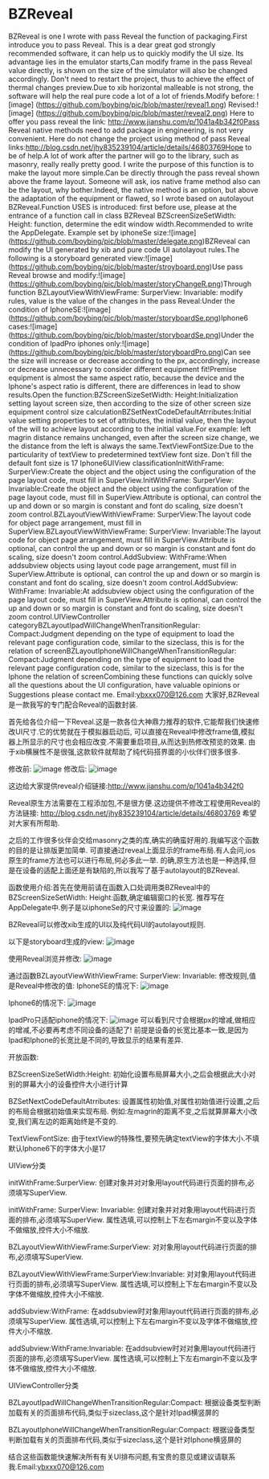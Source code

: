 # BZReveal

BZReveal is one I wrote with pass Reveal the function of packaging.First introduce you to pass Reveal. This is a dear great god strongly recommended software, it can help us to quickly modify the UI size. Its advantage lies in the emulator starts,Can modify frame in the pass Reveal value directly, is shown on the size of the simulator will also be changed accordingly. Don't need to restart the project, thus to achieve the effect of thermal changes preview.Due to xib horizontal malleable is not strong, the software will help the real pure code a lot of a lot of friends.Modify before:
![image] (https://github.com/boybing/pic/blob/master/reveal1.png)
Revised:![image] (https://github.com/boybing/pic/blob/master/reveal2.png)
Here to offer you pass reveal the link: http://www.jianshu.com/p/1041a4b342f0Pass Reveal native methods need to add package in engineering, is not very convenient. Here do not change the project using method of pass Reveal links:http://blog.csdn.net/jhy835239104/article/details/46803769Hope to be of help.A lot of work after the partner will go to the library, such as masonry, really really pretty good. I write the purpose of this function is to make the layout more simple.Can be directly through the pass reveal shown above the frame layout. Someone will ask, ios native frame method also can be the layout, why bother.Indeed, the native method is an option, but above the adaptation of the equipment or flawed, so I wrote based on autolayout BZReveal.Function USES is introduced: first before use, please at the entrance of a function call in class BZReveal BZScreenSizeSetWidth: Height: function, determine the edit window width.Recommended to write the AppDelegate. Example set by iphoneSe size:![image] (https://github.com/boybing/pic/blob/master/delegate.png)BZReveal can modify the UI generated by xib and pure code UI autolayout rules.The following is a storyboard generated view:![image] (https://github.com/boybing/pic/blob/master/stroyboard.png)Use pass Reveal browse and modify:![image] (https://github.com/boybing/pic/blob/master/storyChangeR.png)Through function BZLayoutViewWithViewFrame: SurperView: Invariable: modify rules, value is the value of the changes in the pass Reveal:Under the condition of IphoneSE:![image] (https://github.com/boybing/pic/blob/master/storyboardSe.png)Iphone6 cases:![image] (https://github.com/boybing/pic/blob/master/storyboardSe.png)Under the condition of IpadPro iphones only:![image] (https://github.com/boybing/pic/blob/master/storyboardPro.png)Can see the size will increase or decrease according to the px, accordingly, increase or decrease unnecessary to consider different equipment fit!Premise equipment is almost the same aspect ratio, because the device and the Iphone's aspect ratio is different, there are differences in lead to show results.Open the function:BZScreenSizeSetWidth: Height:Initialization setting layout screen size, then according to the size of other screen size equipment control size calculationBZSetNextCodeDefaultAtrributes:Initial value setting properties to set of attributes, the initial value, then the layout of the will to achieve layout according to the initial value.For example: left magrin distance remains unchanged, even after the screen size change, we the distance from the left is always the same.TextViewFontSize:Due to the particularity of textView to predetermined textView font size. Don't fill the default font size is 17 Iphone6UIView classificationInitWithFrame: SurperView:Create the object and the object using the configuration of the page layout code, must fill in SuperView.InitWithFrame: SurperView: Invariable:Create the object and the object using the configuration of the page layout code, must fill in SuperView.Attribute is optional, can control the up and down or so margin is constant and font do scaling, size doesn't zoom control.BZLayoutViewWithViewFrame: SurperView:The layout code for object page arrangement, must fill in SuperView.BZLayoutViewWithViewFrame: SurperView: Invariable:The layout code for object page arrangement, must fill in SuperView.Attribute is optional, can control the up and down or so margin is constant and font do scaling, size doesn't zoom control.AddSubview: WithFrame:When addsubview objects using layout code page arrangement, must fill in SuperView.Attribute is optional, can control the up and down or so margin is constant and font do scaling, size doesn't zoom control.AddSubview: WithFrame: Invariable:At addsubview object using the configuration of the page layout code, must fill in SuperView.Attribute is optional, can control the up and down or so margin is constant and font do scaling, size doesn't zoom control.UIViewController categoryBZLayoutIpadWillChangeWhenTransitionRegular: Compact:Judgment depending on the type of equipment to load the relevant page configuration code, similar to the sizeclass, this is for the relation of screenBZLayoutIphoneWillChangeWhenTransitionRegular: Compact:Judgment depending on the type of equipment to load the relevant page configuration code, similar to the sizeclass, this is for the Iphone the relation of screenCombining these functions can quickly solve all the questions about the UI configuration, have valuable opinions or Suggestions please contact me. Email:ybxxx070@126.com
大家好,BZReveal是一款我写的专门配合Reveal的函数封装.

首先给各位介绍一下Reveal.这是一款各位大神鼎力推荐的软件,它能帮我们快速修改UI尺寸.它的优势就在于模拟器启动后,
可以直接在Reveal中修改frame值,模拟器上所显示的尺寸也会相应改变.不需要重启项目,从而达到热修改预览的效果.
由于xib横展性不是很强,这款软件就帮助了纯代码搭界面的小伙伴们很多很多.

修改前:
![image](https://github.com/boybing/pic/blob/master/reveal1.png)
修改后:
![image](https://github.com/boybing/pic/blob/master/reveal2.png)
 
 
这边给大家提供reveal介绍链接:http://www.jianshu.com/p/1041a4b342f0

Reveal原生方法需要在工程添加包,不是很方便.这边提供不修改工程使用Reveal的方法链接:
http://blog.csdn.net/jhy835239104/article/details/46803769
希望对大家有所帮助.

之后的工作很多伙伴会交给masonry之类的库,确实的确蛮好用的.我编写这个函数的目的是让排版更加简单.
可直接通过reveal上面显示的frame布局.有人会问,ios原生的frame方法也可以进行布局,何必多此一举.
的确,原生方法也是一种选择,但是在设备的适配上面还是有缺陷的,所以我写了基于autolayout的BZReveal.

函数使用介绍:首先在使用前请在函数入口处调用类BZReveal中的BZScreenSizeSetWidth: Height:函数,确定编辑窗口的长宽.
推荐写在AppDelegate中.例子是以iphoneSe的尺寸来设置的:
![image](https://github.com/boybing/pic/blob/master/delegate.png)

BZReveal可以修改xib生成的UI以及纯代码UI的autolayout规则.

以下是storyboard生成的view:
![image](https://github.com/boybing/pic/blob/master/stroyboard.png)

使用Reveal浏览并修改:
![image](https://github.com/boybing/pic/blob/master/storyChangeR.png)

通过函数BZLayoutViewWithViewFrame: SurperView: Invariable: 修改规则,值是Reveal中修改的值:
IphoneSE的情况下:
![image](https://github.com/boybing/pic/blob/master/storyboardSe.png)

Iphone6的情况下:
![image](https://github.com/boybing/pic/blob/master/storyboardSe.png)

IpadPro只适配iphone的情况下:
![image](https://github.com/boybing/pic/blob/master/storyboardPro.png)
可以看到尺寸会根据px的增减,做相应的增减,不必要再考虑不同设备的适配了!
前提是设备的长宽比基本一致,是因为Ipad和Iphone的长宽比是不同的,导致显示的结果有差异.

开放函数:

BZScreenSizeSetWidth:Height:
初始化设置布局屏幕大小,之后会根据此大小对别的屏幕大小的设备控件大小进行计算

BZSetNextCodeDefaultAtrributes:
设置属性初始值,对属性初始值进行设置,之后的布局会根据初始值来实现布局.
例如:左magrin的距离不变,之后就算屏幕大小改变,我们离左边的距离始终是不变的.

TextViewFontSize:
由于textView的特殊性,要预先确定textView的字体大小.不填默认Iphone6下的字体大小是17

UIView分类

initWithFrame:SurperView:
创建对象并对对象用layout代码进行页面的排布,必须填写SuperView.

initWithFrame: SurperView: Invariable:
创建对象并对对象用layout代码进行页面的排布,必须填写SuperView.
属性选填,可以控制上下左右margin不变以及字体不做缩放,控件大小不缩放.

BZLayoutViewWithViewFrame:SurperView:
对对象用layout代码进行页面的排布,必须填写SuperView.

BZLayoutViewWithViewFrame:SurperView:Invariable:
对对象用layout代码进行页面的排布,必须填写SuperView.
属性选填,可以控制上下左右margin不变以及字体不做缩放,控件大小不缩放.

addSubview:WithFrame:
在addsubview时对象用layout代码进行页面的排布,必须填写SuperView.
属性选填,可以控制上下左右margin不变以及字体不做缩放,控件大小不缩放.

addSubview:WithFrame:Invariable:
在addsubview时对对象用layout代码进行页面的排布,必须填写SuperView.
属性选填,可以控制上下左右margin不变以及字体不做缩放,控件大小不缩放.


UIViewController分类

BZLayoutIpadWillChangeWhenTransitionRegular:Compact:
根据设备类型判断加载有关的页面排布代码,类似于sizeclass,这个是针对Ipad横竖屏的

BZLayoutIphoneWillChangeWhenTransitionRegular:Compact:
根据设备类型判断加载有关的页面排布代码,类似于sizeclass,这个是针对Iphone横竖屏的

结合这些函数能快速解决所有有关UI排布问题,有宝贵的意见或建议请联系我.Email:ybxxx070@126.com
